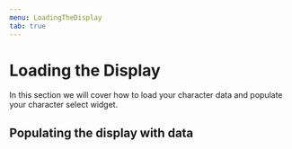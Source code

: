 ```yaml
---
menu: LoadingTheDisplay 
tab: true
---
```

# Loading the Display
In this section we will cover how to load your character data and populate your
character select widget.


## Populating the display with data

